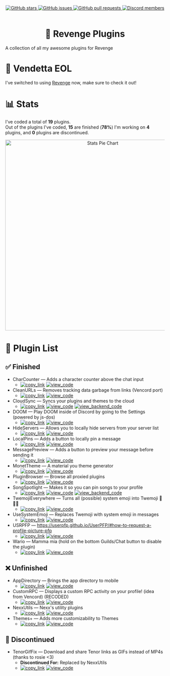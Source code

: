 <!--
  * This file was autogenerated
  * If you want to change anything, do so in the readmes.mjs script
  * https://github.com/nexpid/RevengePlugins/edit/main/scripts/readmes.mjs
-->

<div align="center">
  <a href="https://github.com/nexpid/RevengePlugins/stargazers">
    <img alt="GitHub stars" src="https://img.shields.io/github/stars/nexpid/RevengePlugins?style=for-the-badge&color=b4befe&labelColor=1e1e2e&logo=starship&logoColor=fff">
  </a>
  <a href="https://github.com/nexpid/RevengePlugins/issues">
    <img alt="GitHub issues" src="https://img.shields.io/github/issues/nexpid/RevengePlugins?style=for-the-badge&color=74c7ec&labelColor=1e1e2e&logo=gitbook&logoColor=fff">
  </a>
  <a href="https://github.com/nexpid/RevengePlugins/pulls">
    <img alt="GitHub pull requests" src="https://img.shields.io/github/issues-pr/nexpid/RevengePlugins?style=for-the-badge&color=a6e3a1&labelColor=1e1e2e&logo=saucelabs&logoColor=fff">
  </a>
  <a href="https://discord.gg/ddcQf3s2Uq">
    <img alt="Discord members" src="https://img.shields.io/discord/1205207689832038522?style=for-the-badge&color=eba0ac&labelColor=1e1e2e&logo=discord&logoColor=fff">
  </a>
</div>
<br/>
<div align="center">
  <h1>🌙 Revenge Plugins</h1>
</div>

A collection of all my awesome plugins for Revenge

# 🥼 Vendetta EOL

I've switched to using [Revenge](https://github.com/revenge-mod/Revenge) now, make sure to check it out!

# 📊 Stats

I've coded a total of **19** plugins.  
Out of the plugins I've coded, **15** are finished (**78%**)
I'm working on **4** plugins, and **0** plugins are discontinued.

<div align="center">
  <img alt="Stats Pie Chart" src="https://quickchart.io/chart?c=%7B%22type%22%3A%22doughnut%22%2C%22data%22%3A%7B%22labels%22%3A%5B%22Finished%22%2C%22Unfinished%22%5D%2C%22datasets%22%3A%5B%7B%22data%22%3A%5B15%2C4%5D%2C%22backgroundColor%22%3A%5B%22%23a6e3a1%22%2C%22%239399b2%22%5D%2C%22datalabels%22%3A%7B%22labels%22%3A%7B%22index%22%3A%7B%22color%22%3A%22%23FFF%22%2C%22font%22%3A%7B%22size%22%3A18%7D%2C%22align%22%3A%22end%22%2C%22anchor%22%3A%22end%22%2C%22formatter%22%3A(_%2C%20ctx)%20%3D%3E%20ctx.chart.data.labels%5Bctx.dataIndex%5D%7D%2C%22name%22%3A%7B%22color%22%3A%22%23222%22%2C%22backgroundColor%22%3A%22%23FFF%22%2C%22borderRadius%22%3A4%2C%22offset%22%3A0%2C%22padding%22%3A2%2C%22font%22%3A%7B%22size%22%3A16%7D%2C%22align%22%3A%22top%22%2C%22formatter%22%3A(val)%20%3D%3E%20%60%24%7BMath.floor((val%20%2F%2019)%20*%20100)%7D%25%60%7D%2C%22value%22%3A%7B%22color%22%3A%22%23FFF%22%2C%22font%22%3A%7B%22size%22%3A16%7D%2C%22padding%22%3A0%2C%22align%22%3A%22bottom%22%7D%7D%7D%7D%5D%7D%2C%22options%22%3A%7B%22legend%22%3A%7B%22display%22%3Afalse%7D%2C%22layout%22%3A%7B%22padding%22%3A%7B%22top%22%3A30%2C%22bottom%22%3A30%7D%7D%2C%22plugins%22%3A%7B%22datalabels%22%3A%7B%22display%22%3Atrue%7D%2C%22doughnutlabel%22%3A%7B%22color%22%3A%22%23FFF%22%2C%22labels%22%3A%5B%7B%22text%22%3A19%2C%22font%22%3A%7B%22size%22%3A20%2C%22weight%22%3A%22bold%22%7D%7D%2C%7B%22text%22%3A%22plugins%22%7D%5D%7D%7D%7D%7D" width=600 />
</div>

# 📃 Plugin List

## ✅ Finished

- CharCounter — Adds a character counter above the chat input
  - [<img alt="copy_link" src="https://img.shields.io/badge/copy_link-1e1e2e?style=for-the-badge" />](https://vendetta.nexpid.xyz/char-counter) [<img alt="view_code" src="https://img.shields.io/badge/view_code-1e1e2e?style=for-the-badge" />](https://github.com/nexpid/RevengePlugins/tree/main/plugins/char-counter)
- CleanURLs — Removes tracking data garbage from links (Vencord port)
  - [<img alt="copy_link" src="https://img.shields.io/badge/copy_link-1e1e2e?style=for-the-badge" />](https://vendetta.nexpid.xyz/clean-urls) [<img alt="view_code" src="https://img.shields.io/badge/view_code-1e1e2e?style=for-the-badge" />](https://github.com/nexpid/RevengePlugins/tree/main/plugins/clean-urls)
- CloudSync — Syncs your plugins and themes to the cloud
  - [<img alt="copy_link" src="https://img.shields.io/badge/copy_link-1e1e2e?style=for-the-badge" />](https://vendetta.nexpid.xyz/cloud-sync) [<img alt="view_code" src="https://img.shields.io/badge/view_code-1e1e2e?style=for-the-badge" />](https://github.com/nexpid/RevengePlugins/tree/main/plugins/cloud-sync) [<img alt="view_backend_code" src="https://img.shields.io/badge/view_backend_code-1e1e2e?style=for-the-badge" />](https://github.com/nexpid/VendettaCloudSync)
- DOOM — Play DOOM inside of Discord by going to the Settings (powered by js-dos)
  - [<img alt="copy_link" src="https://img.shields.io/badge/copy_link-1e1e2e?style=for-the-badge" />](https://vendetta.nexpid.xyz/doom) [<img alt="view_code" src="https://img.shields.io/badge/view_code-1e1e2e?style=for-the-badge" />](https://github.com/nexpid/RevengePlugins/tree/main/plugins/doom)
- HideServers — Allows you to locally hide servers from your server list
  - [<img alt="copy_link" src="https://img.shields.io/badge/copy_link-1e1e2e?style=for-the-badge" />](https://vendetta.nexpid.xyz/hide-servers) [<img alt="view_code" src="https://img.shields.io/badge/view_code-1e1e2e?style=for-the-badge" />](https://github.com/nexpid/RevengePlugins/tree/main/plugins/hide-servers)
- LocalPins — Adds a button to locally pin a message
  - [<img alt="copy_link" src="https://img.shields.io/badge/copy_link-1e1e2e?style=for-the-badge" />](https://vendetta.nexpid.xyz/local-pins) [<img alt="view_code" src="https://img.shields.io/badge/view_code-1e1e2e?style=for-the-badge" />](https://github.com/nexpid/RevengePlugins/tree/main/plugins/local-pins)
- MessagePreview — Adds a button to preview your message before sending it
  - [<img alt="copy_link" src="https://img.shields.io/badge/copy_link-1e1e2e?style=for-the-badge" />](https://vendetta.nexpid.xyz/message-preview) [<img alt="view_code" src="https://img.shields.io/badge/view_code-1e1e2e?style=for-the-badge" />](https://github.com/nexpid/RevengePlugins/tree/main/plugins/message-preview)
- MonetTheme — A material you theme generator
  - [<img alt="copy_link" src="https://img.shields.io/badge/copy_link-1e1e2e?style=for-the-badge" />](https://vendetta.nexpid.xyz/monet-theme) [<img alt="view_code" src="https://img.shields.io/badge/view_code-1e1e2e?style=for-the-badge" />](https://github.com/nexpid/RevengePlugins/tree/main/plugins/monet-theme)
- PluginBrowser — Browse all proxied plugins
  - [<img alt="copy_link" src="https://img.shields.io/badge/copy_link-1e1e2e?style=for-the-badge" />](https://vendetta.nexpid.xyz/plugin-browser) [<img alt="view_code" src="https://img.shields.io/badge/view_code-1e1e2e?style=for-the-badge" />](https://github.com/nexpid/RevengePlugins/tree/main/plugins/plugin-browser)
- SongSpotlight — Makes it so you can pin songs to your profile
  - [<img alt="copy_link" src="https://img.shields.io/badge/copy_link-1e1e2e?style=for-the-badge" />](https://vendetta.nexpid.xyz/song-spotlight) [<img alt="view_code" src="https://img.shields.io/badge/view_code-1e1e2e?style=for-the-badge" />](https://github.com/nexpid/RevengePlugins/tree/main/plugins/song-spotlight) [<img alt="view_backend_code" src="https://img.shields.io/badge/view_backend_code-1e1e2e?style=for-the-badge" />](https://github.com/nexpid/VendettaSongSpotlight)
- TwemojiEverywhere — Turns all (possible) system emoji into Twemoji 👋😀🎉
  - [<img alt="copy_link" src="https://img.shields.io/badge/copy_link-1e1e2e?style=for-the-badge" />](https://vendetta.nexpid.xyz/twemoji-everywhere) [<img alt="view_code" src="https://img.shields.io/badge/view_code-1e1e2e?style=for-the-badge" />](https://github.com/nexpid/RevengePlugins/tree/main/plugins/twemoji-everywhere)
- UseSystemEmoji — Replaces Twemoji with system emoji in messages
  - [<img alt="copy_link" src="https://img.shields.io/badge/copy_link-1e1e2e?style=for-the-badge" />](https://vendetta.nexpid.xyz/use-system-emoji) [<img alt="view_code" src="https://img.shields.io/badge/view_code-1e1e2e?style=for-the-badge" />](https://github.com/nexpid/RevengePlugins/tree/main/plugins/use-system-emoji)
- USRPFP — https://userpfp.github.io/UserPFP/#how-to-request-a-profile-picture-pfp
  - [<img alt="copy_link" src="https://img.shields.io/badge/copy_link-1e1e2e?style=for-the-badge" />](https://vendetta.nexpid.xyz/usrpfp) [<img alt="view_code" src="https://img.shields.io/badge/view_code-1e1e2e?style=for-the-badge" />](https://github.com/nexpid/RevengePlugins/tree/main/plugins/usrpfp)
- Wario — Mamma mia (hold on the bottom Guilds/Chat button to disable the plugin)
  - [<img alt="copy_link" src="https://img.shields.io/badge/copy_link-1e1e2e?style=for-the-badge" />](https://vendetta.nexpid.xyz/wario) [<img alt="view_code" src="https://img.shields.io/badge/view_code-1e1e2e?style=for-the-badge" />](https://github.com/nexpid/RevengePlugins/tree/main/plugins/wario)

## ❌ Unfinished

- AppDirectory — Brings the app directory to mobile
  - [<img alt="copy_link" src="https://img.shields.io/badge/copy_link-1e1e2e?style=for-the-badge" />](https://vendetta.nexpid.xyz/app-directory) [<img alt="view_code" src="https://img.shields.io/badge/view_code-1e1e2e?style=for-the-badge" />](https://github.com/nexpid/RevengePlugins/tree/main/plugins/app-directory)
- CustomRPC — Displays a custom RPC activity on your profile! (idea from Vencord) (RECODED)
  - [<img alt="copy_link" src="https://img.shields.io/badge/copy_link-1e1e2e?style=for-the-badge" />](https://vendetta.nexpid.xyz/customrpc) [<img alt="view_code" src="https://img.shields.io/badge/view_code-1e1e2e?style=for-the-badge" />](https://github.com/nexpid/RevengePlugins/tree/main/plugins/customrpc)
- NexxUtils — Nexx's utility plugins
  - [<img alt="copy_link" src="https://img.shields.io/badge/copy_link-1e1e2e?style=for-the-badge" />](https://vendetta.nexpid.xyz/nexxutils) [<img alt="view_code" src="https://img.shields.io/badge/view_code-1e1e2e?style=for-the-badge" />](https://github.com/nexpid/RevengePlugins/tree/main/plugins/nexxutils)
- Themes+ — Adds more customizability to Themes
  - [<img alt="copy_link" src="https://img.shields.io/badge/copy_link-1e1e2e?style=for-the-badge" />](https://vendetta.nexpid.xyz/themes-plus) [<img alt="view_code" src="https://img.shields.io/badge/view_code-1e1e2e?style=for-the-badge" />](https://github.com/nexpid/RevengePlugins/tree/main/plugins/themes-plus)

## 🎫 Discontinued

- TenorGifFix — Download and share Tenor links as GIFs instead of MP4s (thanks to rosie <3)
  - **Discontinued For:** Replaced by NexxUtils
  - [<img alt="copy_link" src="https://img.shields.io/badge/copy_link-1e1e2e?style=for-the-badge" />](https://vendetta.nexpid.xyz/tenor-gif-fix) [<img alt="view_code" src="https://img.shields.io/badge/view_code-1e1e2e?style=for-the-badge" />](https://github.com/nexpid/RevengePlugins/tree/main/plugins/tenor-gif-fix)
